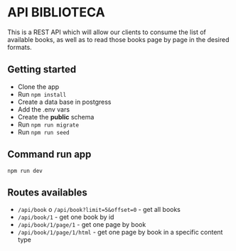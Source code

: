 
# API BIBLIOTECA

This is a REST API which will allow our clients to consume the list of available books, as well as to read those books page by page in the desired formats.



## Getting started

* Clone the app
* Run ``npm install``
* Create a data base in postgress
* Add the .env vars
* Create the **public** schema
* Run ``npm run migrate``
* Run ``npm run seed``

## Command run app
``npm run dev``

## Routes availables

* ``/api/book`` o ``/api/book?limit=5&offset=0`` - get all books
* ``/api/book/1`` - get one book by id
* ``/api/book/1/page/1`` - get one page by book
* ``/api/book/1/page/1/html`` - get one page by book in a specific content type



